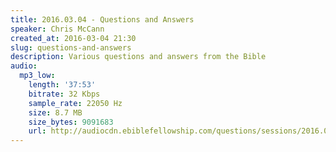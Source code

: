 ```yaml
---
title: 2016.03.04 - Questions and Answers
speaker: Chris McCann
created_at: 2016-03-04 21:30
slug: questions-and-answers
description: Various questions and answers from the Bible
audio:
  mp3_low:
    length: '37:53'
    bitrate: 32 Kbps
    sample_rate: 22050 Hz
    size: 8.7 MB
    size_bytes: 9091683
    url: http://audiocdn.ebiblefellowship.com/questions/sessions/2016.03.04_McCann_-_Questions_and_Answers.mp3
---
```

